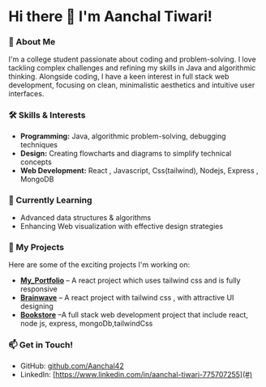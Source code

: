 # Hi there 👋 I'm Aanchal Tiwari!

### 🚀 About Me
I'm a college student passionate about coding and problem-solving. I love tackling complex challenges and refining my skills in Java and algorithmic thinking. Alongside coding, I have a keen interest in full stack web development, focusing on clean, minimalistic aesthetics and intuitive user interfaces.

### 🛠️ Skills & Interests
- **Programming:** Java, algorithmic problem-solving, debugging techniques  
- **Design:** Creating flowcharts and diagrams to simplify technical concepts  
- **Web Development:** React , Javascript, Css(tailwind), Nodejs, Express , MongoDB
  
### 🌱 Currently Learning
- Advanced data structures & algorithms  
- Enhancing Web visualization with effective design strategies  

### 🔭 My Projects
Here are some of the exciting projects I'm working on:
- **[My_Portfolio](#)** – A react project which uses tailwind css and is fully responsive  
- **[Brainwave](#)** – A react project with tailwind css , with attractive UI designing
- **[Bookstore](#)** –A full stack web development project that include react, node js, express, mongoDb,tailwindCss

### 📫 Get in Touch!
- GitHub: [github.com/Aanchal42](#)
- LinkedIn: [https://www.linkedin.com/in/aanchal-tiwari-775707255](#)


